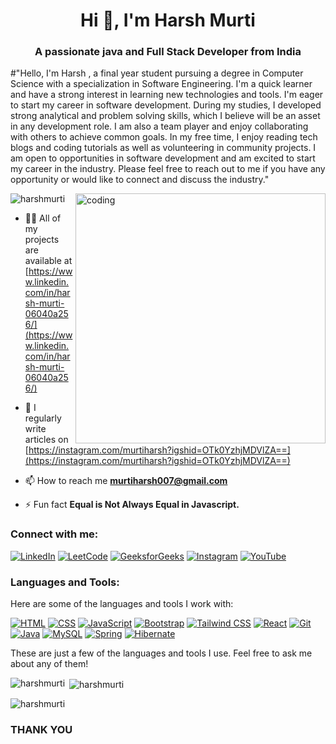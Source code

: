 <h1 align="center">Hi 👋, I'm Harsh Murti</h1>
<h3 align="center">A passionate java and Full Stack Developer from India</h3>

#"Hello, I'm Harsh , a final year student pursuing a degree in Computer Science with a specialization in Software Engineering. 
I'm a quick learner and have a strong interest in learning new technologies and tools. I'm eager to start my career in software development.
During my studies, I developed strong analytical and problem solving skills, which I believe will be an asset in any development role. I am also a team player and enjoy collaborating with others to achieve common goals.
In my free time, I enjoy reading tech blogs and coding tutorials as well as volunteering in  community projects.
I am open to opportunities in software development and am excited to start my career in the industry. Please feel free to reach out to me if you have any opportunity or would like to connect and discuss the industry."

<img align="right" alt="coding" width="400" src="https://camo.githubusercontent.com/cdc9f911347b8fb8f066e59c387054c1b56b0c4c9343624a368ba0a5516c0ab7/68747470733a2f2f7732776562736f6c7574696f6e732e636f6d2f696d616765732f66756c6c737461636b646576656c6f7065722e676966">

<p align="left"> <img src="https://komarev.com/ghpvc/?username=harshmurti&label=Profile%20views&color=0e75b6&style=flat" alt="harshmurti" /> </p>

- 👨‍💻 All of my projects are available at [https://www.linkedin.com/in/harsh-murti-06040a256/](https://www.linkedin.com/in/harsh-murti-06040a256/)

- 📝 I regularly write articles on [https://instagram.com/murtiharsh?igshid=OTk0YzhjMDVlZA==](https://instagram.com/murtiharsh?igshid=OTk0YzhjMDVlZA==)

- 📫 How to reach me **murtiharsh007@gmail.com**

- ⚡ Fun fact **Equal is Not Always Equal in Javascript.**

<h3 align="left">Connect with me:</h3>
<p align="left">
  
[![LinkedIn](https://img.shields.io/badge/LinkedIn-Profile-blue?style=flat-square&logo=linkedin)](https://www.linkedin.com/in/harsh-murti-06040a256/)
[![LeetCode](https://img.shields.io/badge/LeetCode-Profile-red?style=flat-square&logo=leetcode)](https://leetcode.com/harsh-murti/)
[![GeeksforGeeks](https://img.shields.io/badge/GeeksforGeeks-Profile-brightgreen?style=flat-square&logo=geeksforgeeks)](https://auth.geeksforgeeks.org/user/murtihashfl/)
[![Instagram](https://img.shields.io/badge/Instagram-Profile-pink?style=flat-square&logo=instagram)](https://instagram.com/murtiharsh?igshid=ZDdkNTZiNTM=) 
[![YouTube](https://img.shields.io/badge/YouTube-Channel-red?style=flat-square&logo=youtube)](https://www.youtube.com/c/@harshmurtivarshney7137)
  
</p>

<h3 align="left">Languages and Tools:</h3>

Here are some of the languages and tools I work with:

[![HTML](https://img.shields.io/badge/HTML-Code-orange?style=flat-square&logo=html5)](https://www.w3schools.com/html/)
[![CSS](https://img.shields.io/badge/CSS-Code-blue?style=flat-square&logo=css3)](https://www.w3schools.com/css/)
[![JavaScript](https://img.shields.io/badge/JavaScript-Code-yellow?style=flat-square&logo=javascript)](https://www.javascript.com/)
[![Bootstrap](https://img.shields.io/badge/Bootstrap-Framework-purple?style=flat-square&logo=bootstrap)](https://getbootstrap.com/)
[![Tailwind CSS](https://img.shields.io/badge/Tailwind%20CSS-Framework-blueviolet?style=flat-square&logo=tailwind-css)](https://tailwindcss.com/)
[![React](https://img.shields.io/badge/React-Library-blue?style=flat-square&logo=react)](https://reactjs.org/)
[![Git](https://img.shields.io/badge/Git-Code-orange?style=flat-square&logo=git)](https://git-scm.com/)
[![Java](https://img.shields.io/badge/Java-Code-red?style=flat-square&logo=java)](https://www.java.com/)
[![MySQL](https://img.shields.io/badge/MySQL-Database-blue?style=flat-square&logo=mysql)](https://www.mysql.com/)
[![Spring](https://img.shields.io/badge/Spring-Framework-green?style=flat-square&logo=spring)](https://spring.io/)
[![Hibernate](https://img.shields.io/badge/Hibernate-Framework-yellow?style=flat-square&logo=hibernate)](https://hibernate.org/)



These are just a few of the languages and tools I use. Feel free to ask me about any of them!


<p><img align="left" src="https://github-readme-stats.vercel.app/api/top-langs?username=harshmurti&show_icons=true&locale=en&layout=compact" alt="harshmurti" /></p>

<p>&nbsp;<img align="center" src="https://github-readme-stats.vercel.app/api?username=harshmurti&show_icons=true&locale=en" alt="harshmurti" /></p>

<p><img align="center" src="https://github-readme-streak-stats.herokuapp.com/?user=harshmurti&" alt="harshmurti" /></p>

<h3 align="left">THANK YOU</h3>
